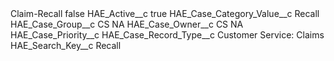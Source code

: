 <?xml version="1.0" encoding="UTF-8"?>
<CustomMetadata xmlns="http://soap.sforce.com/2006/04/metadata" xmlns:xsi="http://www.w3.org/2001/XMLSchema-instance" xmlns:xsd="http://www.w3.org/2001/XMLSchema">
    <label>Claim-Recall</label>
    <protected>false</protected>
    <values>
        <field>HAE_Active__c</field>
        <value xsi:type="xsd:boolean">true</value>
    </values>
    <values>
        <field>HAE_Case_Category_Value__c</field>
        <value xsi:type="xsd:string">Recall</value>
    </values>
    <values>
        <field>HAE_Case_Group__c</field>
        <value xsi:type="xsd:string">CS NA</value>
    </values>
    <values>
        <field>HAE_Case_Owner__c</field>
        <value xsi:type="xsd:string">CS NA</value>
    </values>
    <values>
        <field>HAE_Case_Priority__c</field>
        <value xsi:nil="true"/>
    </values>
    <values>
        <field>HAE_Case_Record_Type__c</field>
        <value xsi:type="xsd:string">Customer Service: Claims</value>
    </values>
    <values>
        <field>HAE_Search_Key__c</field>
        <value xsi:type="xsd:string">Recall</value>
    </values>
</CustomMetadata>
